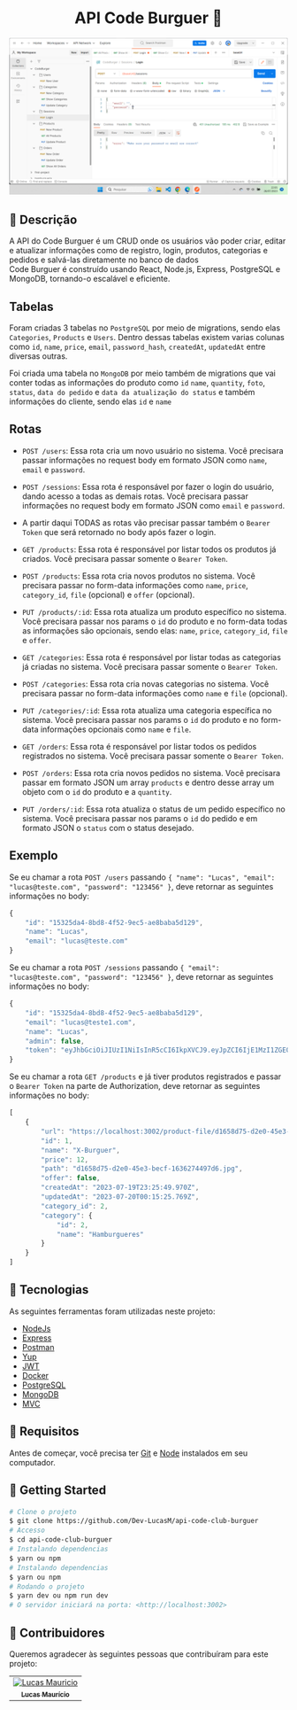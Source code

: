 <h1 align="center">API Code Burguer 🍔</h1>

![foto do Teste](./src/assets/print-project.png)


## :page_facing_up: Descrição

A API do Code Burguer é um CRUD onde os usuários vão poder criar, editar e atualizar informações como de registro, login, produtos, categorias e pedidos e salvá-las diretamente no banco de dados <br/> Code Burguer é construído usando React, Node.js, Express, PostgreSQL e MongoDB, tornando-o escalável e eficiente.


## Tabelas

Foram criadas 3 tabelas no `PostgreSQL` por meio de migrations, sendo elas `Categories`, `Products` e `Users`.
Dentro dessas tabelas existem varias colunas como `id`, `name`, `price`, `email`, `password_hash`, `createdAt`, `updatedAt` entre diversas outras.

Foi criada uma tabela no `MongoDB` por meio também de migrations que vai conter todas as informações do produto como `id` `name`, `quantity`, `foto`, `status`, `data do pedido` e `data da atualização do status` e também informações do cliente, sendo elas `id` e `name`


## Rotas

- `POST /users`: Essa rota cria um novo usuário no sistema. Você precisara passar informações no request body em formato JSON como `name`, `email` e `password`.

- `POST /sessions`: Essa rota é responsável por fazer o login do usuário, dando acesso a todas as demais rotas. Você precisara passar informações no request body em formato JSON como `email` e `password`.

- A partir daqui TODAS as rotas vão precisar passar também o `Bearer Token` que será retornado no body após fazer o login.

- `GET /products`: Essa rota é responsável por listar todos os produtos já criados. Você precisara passar somente o `Bearer Token`.

- `POST /products`: Essa rota cria novos produtos no sistema. Você precisara passar no form-data informações como `name`, `price`, `category_id`, `file` (opcional) e `offer` (opcional).

- `PUT /products/:id`: Essa rota atualiza um produto específico no sistema. Você precisara passar nos params o `id` do produto e no form-data todas as informações são opcionais, sendo elas: `name`, `price`, `category_id`, `file` e `offer`.

- `GET /categories`: Essa rota é responsável por listar todas as categorias já criadas no sistema. Você precisara passar somente o `Bearer Token`.

- `POST /categories`: Essa rota cria novas categorias no sistema. Você precisara passar no form-data informações como `name` e `file` (opcional).

- `PUT /categories/:id`: Essa rota atualiza uma categoria específica no sistema. Você precisara passar nos params o `id` do produto e no form-data informações opcionais como `name` e `file`.

- `GET /orders`: Essa rota é responsável por listar todos os pedidos registrados no sistema. Você precisara passar somente o `Bearer Token`.

- `POST /orders`: Essa rota cria novos pedidos no sistema. Você precisara passar em formato JSON um array `products` e dentro desse array um objeto com o `id` do produto e a `quantity`.

- `PUT /orders/:id`: Essa rota atualiza o status de um pedido específico no sistema. Você precisara passar nos params o `id` do pedido e em formato JSON o `status` com o status desejado.


## Exemplo

Se eu chamar a rota `POST /users` passando `{ "name": "Lucas", "email": "lucas@teste.com", "password": "123456" }`, deve retornar as seguintes informações no body:

```js
{
    "id": "15325da4-8bd8-4f52-9ec5-ae8baba5d129",
    "name": "Lucas",
    "email": "lucas@teste.com"
}
```

Se eu chamar a rota `POST /sessions` passando `{ "email": "lucas@teste.com", "password": "123456" }`, deve retornar as seguintes informações no body:

```js
{
    "id": "15325da4-8bd8-4f52-9ec5-ae8baba5d129",
    "email": "lucas@teste1.com",
    "name": "Lucas",
    "admin": false,
    "token": "eyJhbGciOiJIUzI1NiIsInR5cCI6IkpXVCJ9.eyJpZCI6IjE1MzI1ZGE0LThiZDgtNGY1Mi05ZWM1LWFlOGJhYmE1ZDEyOSIsIm5hbWUiOiJMdWNhcyIsImlhdCI6MTY5MDQ3MTQ2OSwiZXhwIjoxNjkwOTAzNDY5fQ.DsW7vHNnFdkkYQ00slTdIqERODQVez9gokzxOayvD9g"
}
```

Se eu chamar a rota `GET /products` e já tiver produtos registrados e passar o `Bearer Token` na parte de Authorization, deve retornar as seguintes informações no body:

```js
[
    {
        "url": "https://localhost:3002/product-file/d1658d75-d2e0-45e3-becf-1636274497d6.jpg",
        "id": 1,
        "name": "X-Burguer",
        "price": 12,
        "path": "d1658d75-d2e0-45e3-becf-1636274497d6.jpg",
        "offer": false,
        "createdAt": "2023-07-19T23:25:49.970Z",
        "updatedAt": "2023-07-20T00:15:25.769Z",
        "category_id": 2,
        "category": {
            "id": 2,
            "name": "Hamburgueres"
        }
    }
]
```


## :rocket: Tecnologias

As seguintes ferramentas foram utilizadas neste projeto:

- [NodeJs](https://nodejs.org/en/)
- [Express](https://expressjs.com/)
- [Postman](https://www.postman.com/)
- [Yup](https://www.npmjs.com/package/yup)
- [JWT](https://auth0.com/docs/secure/tokens/json-web-tokens)
- [Docker](https://hub.docker.com/)
- [PostgreSQL](https://hub.docker.com/_/postgres)  
- [MongoDB](https://hub.docker.com/_/mongo)
- [MVC](https://www.devmedia.com.br/introducao-ao-padrao-mvc/29308#:~:text=banco%20de%20dados.-,O%20Padr%C3%A3o%20MVC%20(Model%2DView%2DController),nada%20mais%20do%20que%20isso.)


## :closed_book: Requisitos

Antes de começar, você precisa ter [Git](https://git-scm.com) e [Node](https://nodejs.org/en/) instalados em seu computador.

## :checkered_flag: Getting Started ##

```bash
# Clone o projeto
$ git clone https://github.com/Dev-LucasM/api-code-club-burguer
# Accesso
$ cd api-code-club-burguer
# Instalando dependencias
$ yarn ou npm
# Instalando dependencias
$ yarn ou npm
# Rodando o projeto
$ yarn dev ou npm run dev
# O servidor iniciará na porta: <http://localhost:3002>
```
## 🤝 Contribuidores

Queremos agradecer às seguintes pessoas que contribuíram para este projeto:

<table>
  <tr>
    <td align="center">
      <a href="#">
        <img src="https://avatars.githubusercontent.com/u/122059282?s=400&u=96bc9300d660f1b489efcfb0a557ab08a6298c99&v=4" width="100px;" alt="Lucas Mauricio"/><br>
        <sub>
          <b>Lucas Maurício</b>
        </sub>
      </a>
    </td>
  </tr>
</table>
